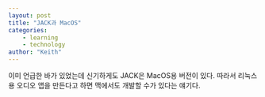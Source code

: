 ```yaml
---
layout: post
title: "JACK과 MacOS"
categories:
    - learning
    - technology
author: "Keith"
---
```


이미 언급한 바가 있었는데 신기하게도 JACK은 MacOS용 버전이 있다. 따라서 리눅스용 오디오 앱을 만든다고 하면 맥에서도 개발할 수가 있다는 얘기다. 
